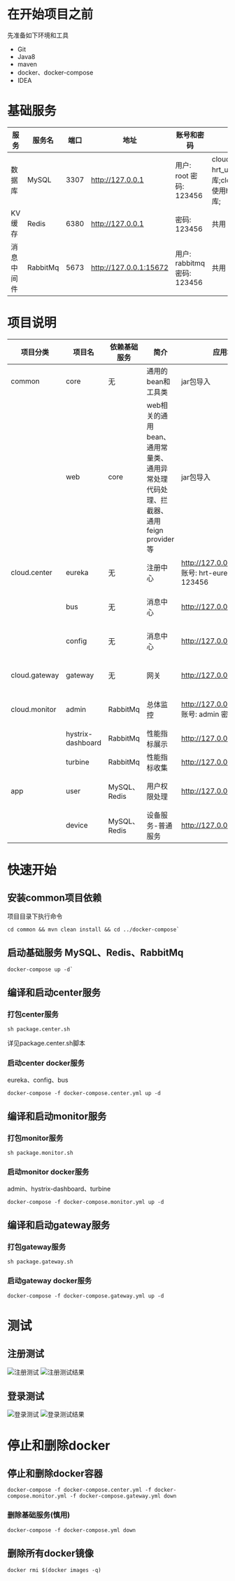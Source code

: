 # 在开始项目之前
先准备如下环境和工具
- Git
- Java8
- maven
- docker、docker-compose
- IDEA

# 基础服务

|服务|服务名|端口|地址|账号和密码|备注
|-----|-----|------|------|-----|-----|
|数据库|MySQL|3307|http://127.0.0.1|用户: root 密码: 123456|cloud.app.user使用hrt_user数据库;cloud.app.device使用hrt_device数据库;
|KV缓存|Redis|6380|http://127.0.0.1|密码: 123456|共用
|消息中间件|RabbitMq|5673|http://127.0.0.1:15672|用户: rabbitmq 密码: 123456|共用

# 项目说明

|项目分类|项目名|依赖基础服务|简介|应用地址|文档
|-----|-----|-----|-----|-----|-----|
|common|core|无|通用的bean和工具类|jar包导入|[core公共项目](https://github.com/HYUANT/hrt-microservice/tree/master/common/core)
| |web|core|web相关的通用bean、通用常量类、通用异常处理代码处理、拦截器、通用feign provider等|jar包导入|[web公共项目](https://github.com/HYUANT/hrt-microservice/tree/master/common/web)
|cloud.center|eureka|无|注册中心|http://127.0.0.1:9000/login 账号: hrt-eureka 密码: 123456|[注册中心文档](https://github.com/HYUANT/hrt-microservice/tree/master/cloud/center/eureka)
| |bus|无|消息中心|http://127.0.0.1:9005|[消息中心文档](https://github.com/HYUANT/hrt-microservice/tree/master/cloud/center/bus)
| |config|无|消息中心|http://127.0.0.1:9010|[配置中心文档](https://github.com/HYUANT/hrt-microservice/tree/master/cloud/center/config)
|cloud.gateway|gateway|无|网关|http://127.0.0.1:8443|[网关中心文档](https://github.com/HYUANT/hrt-microservice/tree/master/cloud/gateway)
|cloud.monitor|admin|RabbitMq|总体监控|http://127.0.0.1:9015/login 账号: admin 密码: 123456|[监控中心文档](https://github.com/HYUANT/hrt-microservice/tree/master/cloud/monitor)
| |hystrix-dashboard|RabbitMq|性能指标展示|http://127.0.0.1:9016|
| |turbine|RabbitMq|性能指标收集|http://127.0.0.1:9016|
|app|user|MySQL、Redis|用户权限处理|http://127.0.0.1:9020|[权限中心文档](https://github.com/HYUANT/hrt-microservice/tree/master/cloud/app/user)
| |device|MySQL、Redis|设备服务-普通服务|http://127.0.0.1:9021|[设备服务文档](https://github.com/HYUANT/hrt-microservice/tree/master/cloud/app/device)

# 快速开始
## 安装common项目依赖
项目目录下执行命令
```
cd common && mvn clean install && cd ../docker-compose`
```

## 启动基础服务 MySQL、Redis、RabbitMq
```
docker-compose up -d`
```

## 编译和启动center服务
### 打包center服务
```
sh package.center.sh
```

详见package.center.sh脚本

### 启动center docker服务
eureka、config、bus
```
docker-compose -f docker-compose.center.yml up -d
```

## 编译和启动monitor服务
### 打包monitor服务
```
sh package.monitor.sh
```

### 启动monitor docker服务
admin、hystrix-dashboard、turbine
```
docker-compose -f docker-compose.monitor.yml up -d
```

## 编译和启动gateway服务
### 打包gateway服务
```
sh package.gateway.sh
```

### 启动gateway docker服务
```
docker-compose -f docker-compose.gateway.yml up -d
```

# 测试
## 注册测试
![注册测试](https://github.com/HYUANT/hrt-microservice/tree/master/doc/signUp.png)
![注册测试结果](https://github.com/HYUANT/hrt-microservice/tree/master/doc/signUpResult.png)
## 登录测试
![登录测试](https://github.com/HYUANT/hrt-microservice/tree/master/doc/login.png)
![登录测试结果](https://github.com/HYUANT/hrt-microservice/tree/master/doc/loginResult.png)

# 停止和删除docker

## 停止和删除docker容器

```
docker-compose -f docker-compose.center.yml -f docker-compose.monitor.yml -f docker-compose.gateway.yml down
```

### 删除基础服务(慎用)
```
docker-compose -f docker-compose.yml down
```

## 删除所有docker镜像
```
docker rmi $(docker images -q)
```

